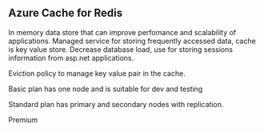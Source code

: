 ## Azure Cache for Redis
 In memory data store that can improve perfomance and scalability of applications. Managed service for storing frequently accessed data, cache is key value store. Decrease database load, use for storing sessions information from asp.net applications.

Eviction policy to manage key value pair in the cache.

Basic plan has one node and is suitable for dev and testing

Standard  plan has primary and secondary nodes with replication.

Premium 